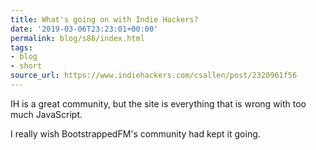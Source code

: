 ```yaml
---
title: What's going on with Indie Hackers?
date: '2019-03-06T23:23:01+00:00'
permalink: blog/s86/index.html
tags:
- blog
- short
source_url: https://www.indiehackers.com/csallen/post/2320961f56
---
```


IH is a great community, but the site is everything that is wrong with too much JavaScript.

I really wish BootstrappedFM's community had kept it going.

